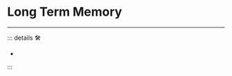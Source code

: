 
# <anima>Long Term Memory</anima>

---

<!-- =================================================== -->
<!-- =================================================== -->
<!-- =================================================== -->
<!-- =================================================== -->
<!-- =================================================== -->
::: details 🛠

-

:::
